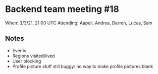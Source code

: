 # Backend team meeting #18

When: 3/3/21, 21:00 UTC
Attending: Aapeli, Andrea, Darren, Lucas, Sam

## Notes

* Events
* Regions visited/lived
* User blocking
* Profile picture stuff still buggy: no way to make profile pictures blank
